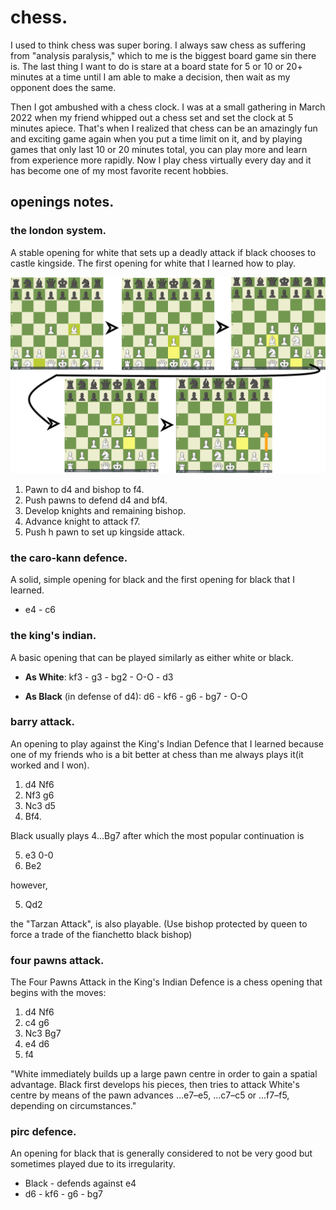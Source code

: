 # chess.

I used to think chess was super boring. I always saw chess as suffering from "analysis paralysis," which to me is the biggest board game sin there is. The last thing I want to do is stare at a board state for 5 or 10 or 20+ minutes at a time until I am able to make a decision, then wait as my opponent does the same. 

Then I got ambushed with a chess clock. I was at a small gathering in March 2022 when my friend whipped out a chess set and set the clock at 5 minutes apiece. That's when I realized that chess can be an amazingly fun and exciting game again when you put a time limit on it, and by playing games that only last 10 or 20 minutes total, you can play more and learn from experience more rapidly. Now I play chess virtually every day and it has become one of my most favorite recent hobbies.

## openings notes.

### the london system.

A stable opening for white that sets up a deadly attack if black chooses to castle kingside. The first opening for white that I learned how to play.

![the london system](../media/the%20london%20system.png)

1. Pawn to d4 and bishop to f4.
2. Push pawns to defend d4 and bf4.
3. Develop knights and remaining bishop.
4. Advance knight to attack f7.
5. Push h pawn to set up kingside attack.

### the caro-kann defence.

A solid, simple opening for black and the first opening for black that I learned.

- e4 - c6

### the king's indian.

A basic opening that can be played similarly as either white or black.

- **As White**: kf3 - g3 - bg2 - O-O - d3

- **As Black** (in defense of d4): d6 - kf6 - g6 - bg7 - O-O

### barry attack.

An opening to play against the King's Indian Defence that I learned because one of my friends who is a bit better at chess than me always plays it(it worked and I won).

1. d4 Nf6 
2. Nf3 g6 
3. Nc3 d5 
4. Bf4. 

Black usually plays 4...Bg7 after which the most popular continuation is 

5. e3 0-0 
6. Be2 

however, 

5. Qd2

the "Tarzan Attack", is also playable. (Use bishop protected by queen to force a trade of the fianchetto black bishop)

### four pawns attack.

The Four Pawns Attack in the King's Indian Defence is a chess opening that begins with the moves:

1. d4 Nf6
2. c4 g6
3. Nc3 Bg7
4. e4 d6
5. f4

"White immediately builds up a large pawn centre in order to gain a spatial advantage. Black first develops his pieces, then tries to attack White's centre by means of the pawn advances ...e7–e5, ...c7–c5 or ...f7–f5, depending on circumstances."

### pirc defence.

An opening for black that is generally considered to not be very good but sometimes played due to its irregularity.

- Black - defends against e4
- d6 - kf6 - g6 - bg7
